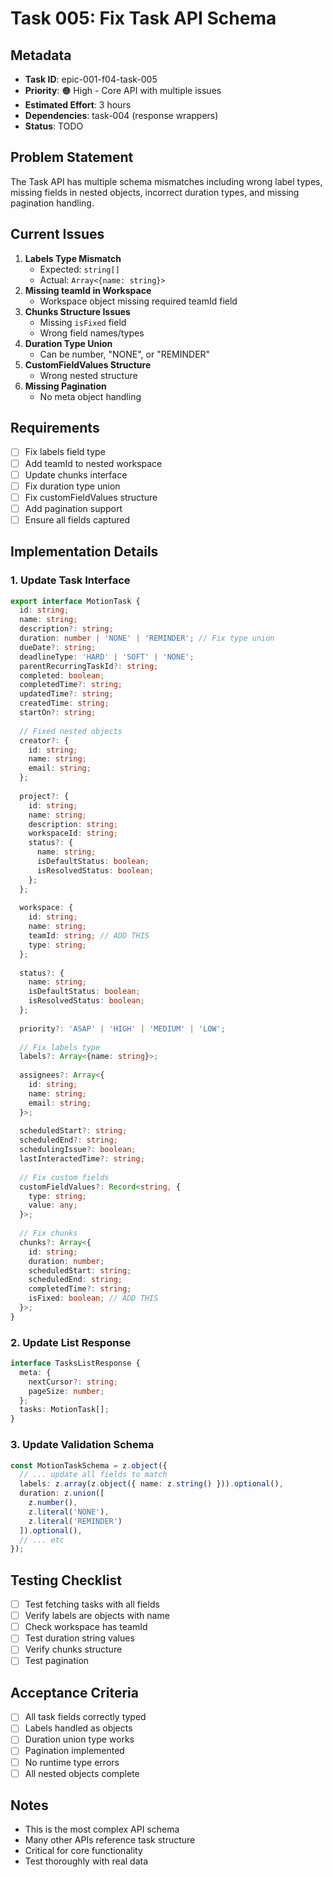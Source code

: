 # Task 005: Fix Task API Schema

## Metadata
- **Task ID**: epic-001-f04-task-005
- **Priority**: 🟠 High - Core API with multiple issues
- **Estimated Effort**: 3 hours
- **Dependencies**: task-004 (response wrappers)
- **Status**: TODO

## Problem Statement
The Task API has multiple schema mismatches including wrong label types, missing fields in nested objects, incorrect duration types, and missing pagination handling.

## Current Issues
1. **Labels Type Mismatch**
   - Expected: `string[]`
   - Actual: `Array<{name: string}>`
2. **Missing teamId in Workspace**
   - Workspace object missing required teamId field
3. **Chunks Structure Issues**
   - Missing `isFixed` field
   - Wrong field names/types
4. **Duration Type Union**
   - Can be number, "NONE", or "REMINDER"
5. **CustomFieldValues Structure**
   - Wrong nested structure
6. **Missing Pagination**
   - No meta object handling

## Requirements
- [ ] Fix labels field type
- [ ] Add teamId to nested workspace
- [ ] Update chunks interface
- [ ] Fix duration type union
- [ ] Fix customFieldValues structure
- [ ] Add pagination support
- [ ] Ensure all fields captured

## Implementation Details

### 1. Update Task Interface
```typescript
export interface MotionTask {
  id: string;
  name: string;
  description?: string;
  duration: number | 'NONE' | 'REMINDER'; // Fix type union
  dueDate?: string;
  deadlineType: 'HARD' | 'SOFT' | 'NONE';
  parentRecurringTaskId?: string;
  completed: boolean;
  completedTime?: string;
  updatedTime?: string;
  createdTime: string;
  startOn?: string;
  
  // Fixed nested objects
  creator?: {
    id: string;
    name: string;
    email: string;
  };
  
  project?: {
    id: string;
    name: string;
    description: string;
    workspaceId: string;
    status?: {
      name: string;
      isDefaultStatus: boolean;
      isResolvedStatus: boolean;
    };
  };
  
  workspace: {
    id: string;
    name: string;
    teamId: string; // ADD THIS
    type: string;
  };
  
  status?: {
    name: string;
    isDefaultStatus: boolean;
    isResolvedStatus: boolean;
  };
  
  priority?: 'ASAP' | 'HIGH' | 'MEDIUM' | 'LOW';
  
  // Fix labels type
  labels?: Array<{name: string}>;
  
  assignees?: Array<{
    id: string;
    name: string;
    email: string;
  }>;
  
  scheduledStart?: string;
  scheduledEnd?: string;
  schedulingIssue?: boolean;
  lastInteractedTime?: string;
  
  // Fix custom fields
  customFieldValues?: Record<string, {
    type: string;
    value: any;
  }>;
  
  // Fix chunks
  chunks?: Array<{
    id: string;
    duration: number;
    scheduledStart: string;
    scheduledEnd: string;
    completedTime?: string;
    isFixed: boolean; // ADD THIS
  }>;
}
```

### 2. Update List Response
```typescript
interface TasksListResponse {
  meta: {
    nextCursor?: string;
    pageSize: number;
  };
  tasks: MotionTask[];
}
```

### 3. Update Validation Schema
```typescript
const MotionTaskSchema = z.object({
  // ... update all fields to match
  labels: z.array(z.object({ name: z.string() })).optional(),
  duration: z.union([
    z.number(),
    z.literal('NONE'),
    z.literal('REMINDER')
  ]).optional(),
  // ... etc
});
```

## Testing Checklist
- [ ] Test fetching tasks with all fields
- [ ] Verify labels are objects with name
- [ ] Check workspace has teamId
- [ ] Test duration string values
- [ ] Verify chunks structure
- [ ] Test pagination

## Acceptance Criteria
- [ ] All task fields correctly typed
- [ ] Labels handled as objects
- [ ] Duration union type works
- [ ] Pagination implemented
- [ ] No runtime type errors
- [ ] All nested objects complete

## Notes
- This is the most complex API schema
- Many other APIs reference task structure
- Critical for core functionality
- Test thoroughly with real data